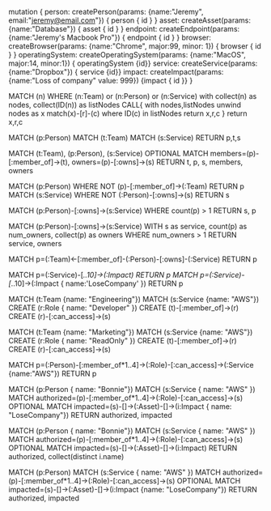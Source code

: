 mutation {
  person: createPerson(params: {name:"Jeremy", email:"jeremy@email.com"}) { person { id } }
  asset: createAsset(params: {name:"Database"}) { asset { id } }
  endpoint: createEndpoint(params: {name:"Jeremy's Macbook Pro"}) { endpoint { id } }
  browser: createBrowser(params: {name:"Chrome", major:99, minor: 1}) { browser { id } }
  operatingSystem: createOperatingSystem(params: {name:"MacOS", major:14, minor:1}) { operatingSystem {id}}
  service: createService(params: {name:"Dropbox"}) { service {id}}
  impact: createImpact(params:{name:"Loss of company" value: 999}) {impact { id }}
}

MATCH (n)
WHERE (n:Team) or (n:Person) or (n:Service)
with collect(n) as nodes, collect(ID(n)) as listNodes
CALL{
  with nodes,listNodes
  unwind nodes as x
  match(x)-[r]-(c)
  where ID(c) in listNodes
  return x,r,c
  }
return x,r,c



MATCH (p:Person)
MATCH (t:Team)
MATCH (s:Service)
RETURN p,t,s

MATCH (t:Team), (p:Person), (s:Service)
OPTIONAL MATCH members=(p)-[:member_of]->(t), owners=(p)-[:owns]->(s)
RETURN t, p, s, members, owners


MATCH (p:Person) WHERE NOT (p)-[:member_of]->(:Team) RETURN p
MATCH (s:Service) WHERE NOT (:Person)-[:owns]->(s) RETURN s

MATCH (p:Person)-[:owns]->(s:Service) WHERE count(p) > 1 RETURN s, p


MATCH (p:Person)-[:owns]->(s:Service)
WITH s as service, count(p) as num_owners, collect(p) as owners
WHERE num_owners > 1
RETURN service, owners




MATCH p=(:Team)<-[:member_of]-(:Person)-[:owns]-(:Service) RETURN p


MATCH p=(:Service)-[*..10]->(:Impact) RETURN p
MATCH p=(:Service)-[*..10]->(:Impact { name:'LoseCompany' }) RETURN p



MATCH (t:Team {name: "Engineering"})
MATCH (s:Service {name: "AWS"})
CREATE (r:Role { name: "Developer" })
CREATE (t)-[:member_of]->(r)
CREATE (r)-[:can_access]->(s)


MATCH (t:Team {name: "Marketing"})
MATCH (s:Service {name: "AWS"})
CREATE (r:Role { name: "ReadOnly" })
CREATE (t)-[:member_of]->(r)
CREATE (r)-[:can_access]->(s)


MATCH p=(:Person)-[:member_of*1..4]->(:Role)-[:can_access]->(:Service {name:"AWS"}) RETURN p


MATCH (p:Person { name: "Bonnie"})
MATCH (s:Service { name: "AWS" })
MATCH authorized=(p)-[:member_of*1..4]->(:Role)-[:can_access]->(s)
OPTIONAL MATCH impacted=(s)-[]->(:Asset)-[]->(i:Impact { name: "LoseCompany"})
RETURN authorized, impacted


MATCH (p:Person { name: "Bonnie"})
MATCH (s:Service { name: "AWS" })
MATCH authorized=(p)-[:member_of*1..4]->(:Role)-[:can_access]->(s)
OPTIONAL MATCH impacted=(s)-[]->(:Asset)-[]->(i:Impact)
RETURN authorized, collect(distinct i.name)


MATCH (p:Person)
MATCH (s:Service { name: "AWS" })
MATCH authorized=(p)-[:member_of*1..4]->(:Role)-[:can_access]->(s)
OPTIONAL MATCH impacted=(s)-[]->(:Asset)-[]->(i:Impact {name: "LoseCompany"})
RETURN authorized, impacted